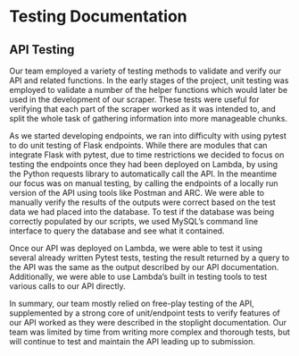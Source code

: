 # Testing Documentation
## API Testing
Our team employed a variety of testing methods to validate and verify our API and related functions. In the early stages of the project, unit testing was employed to validate a number of the helper functions which would later be used in the development of our scraper. These tests were useful for verifying that each part of the scraper worked as it was intended to, and split the whole task of gathering information into more manageable chunks.

As we started developing endpoints, we ran into difficulty with using pytest to do unit testing of Flask endpoints. While there are modules that can integrate Flask with pytest, due to time restrictions we decided to focus on testing the endpoints once they had been deployed on Lambda, by using the Python requests library to automatically call the API. In the meantime our focus was on manual testing, by calling the endpoints of a locally run version of the API using tools like Postman and ARC. We were able to manually verify the results of the outputs were correct based on the test data we had placed into the database. To test if the database was being correctly populated by our scripts, we used MySQL’s command line interface to query the database and see what it contained.

Once our API was deployed on Lambda, we were able to test it using several already written Pytest tests, testing the result returned by a query to the API was the same as the output described by our API documentation. Additionally, we were able to use Lambda’s built in testing tools to test various calls to our API directly.

In summary, our team mostly relied on free-play testing of the API, supplemented by a strong core of unit/endpoint tests to verify features of our API worked as they were described in the stoplight documentation. Our team was limited by time from writing more complex and thorough tests, but will continue to test and maintain the API leading up to submission.
